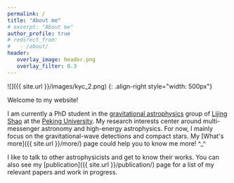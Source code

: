 ```yaml
---
permalink: /
title: "About me"
# excerpt: "About me"
author_profile: true
# redirect_from: 
#   - /about/
header:
   overlay_image: header.png
   overlay_filter: 0.3
---
```


![]({{ site.url }}/images/kyc_2.png)
{: .align-right style="width: 500px"} 

Welcome to my website! 

I am currently a PhD student in the [gravitational astrophysics](https://kiaagravity.github.io/about/) group 
of [Lijing Shao](http://friendshao.github.io/about/) at the [Peking University](https://english.pku.edu.cn/).
My research interests center around multi-messenger astronomy and high-energy astrophysics. 
For now, I mainly focus on the gravitational-wave detections and compact stars. 
My [What's more]({{ site.url }}/more/) page could help you to know me more! ^_^ 

I like to talk to other astrophysicists and get to know their works. You can also see my
[publication]({{ site.url }}/publication/) page for a list of my relevant papers and work in progress.






